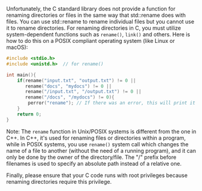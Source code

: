  Unfortunately, the C standard library does not provide a function for renaming directories or files in the same way that std::rename does with files. You can use std::rename to rename individual files but you cannot use it to rename directories. For renaming directories in C, you must utilize system-dependent functions such as `rename()`, `link()` and others. Here is how to do this on a POSIX compliant operating system (like Linux or macOS):

```c
#include <stdio.h>
#include <unistd.h>  // for rename()

int main(){
    if(rename("input.txt", "output.txt") != 0 ||
       rename("docs", "mydocs") != 0 ||
       rename("/input.txt", "/output.txt") != 0 ||
       rename("/docs", "/mydocs") != 0){
        perror("rename"); // If there was an error, this will print it to stderr
    }
    return 0;
}
```
Note: The `rename` function in Unix/POSIX systems is different from the one in C++. In C++, it's used for renaming files or directories within a program, while in POSIX systems, you use `rename()` system call which changes the name of a file to another (without the need of a running program), and it can only be done by the owner of the directory/file.
The "/" prefix before filenames is used to specify an absolute path instead of a relative one.

Finally, please ensure that your C code runs with root privileges because renaming directories require this privilege.
